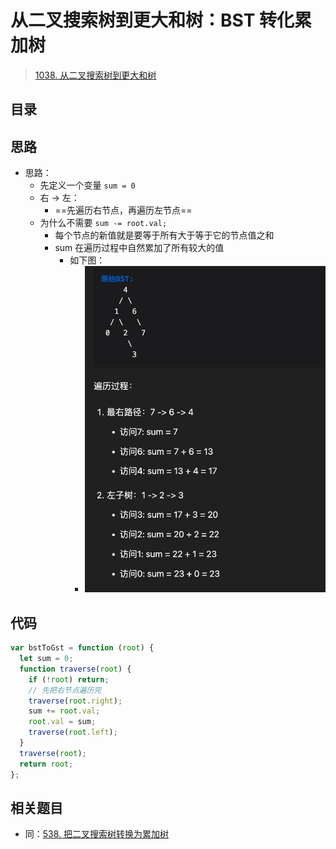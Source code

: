 
# 从二叉搜索树到更大和树：BST 转化累加树


> [1038. 从二叉搜索树到更大和树](https://leetcode.cn/problems/binary-search-tree-to-greater-sum-tree/)


## 目录
<!-- toc -->
 ## 思路 

- 思路：
	- 先定义一个变量 `sum = 0`
	- 右 → 左：
		- ==先遍历右节点，再遍历左节点==
	- 为什么不需要 `sum -= root.val;`
		- 每个节点的新值就是要等于所有大于等于它的节点值之和
		- sum 在遍历过程中自然累加了所有较大的值
			- 如下图：
				- ![图片&文件](./files/20250108-5.png)

## 代码

```javascript hl:5
var bstToGst = function (root) {
  let sum = 0;
  function traverse(root) {
    if (!root) return;
    // 先把右节点遍历完
    traverse(root.right);
    sum += root.val;
    root.val = sum;
    traverse(root.left);
  }
  traverse(root);
  return root;
};

```

## 相关题目

- 同：[538. 把二叉搜索树转换为累加树](https://leetcode.cn/problems/convert-bst-to-greater-tree/)
